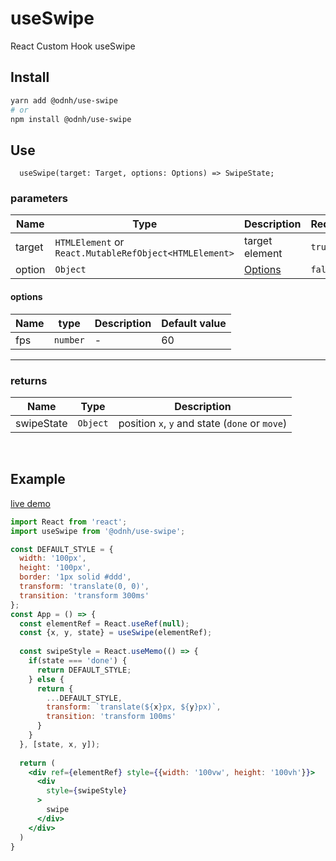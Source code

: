 # useSwipe

React Custom Hook useSwipe

## Install

```bash
yarn add @odnh/use-swipe
# or
npm install @odnh/use-swipe
```

## Use
```tsx
  useSwipe(target: Target, options: Options) => SwipeState;
```

### parameters
|Name|Type|Description|Required|
|-----|-----------|---------------|-----|
|target|`HTMLElement` or `React.MutableRefObject<HTMLElement>`|target element|`true`|
|option|`Object`|[Options](https://github.com/d0hyeon/useSwipe/blob/master/README.md#options)|`false`|

#### options 
|Name|type|Description|Default value|
|-----|--------|---------------------------|----|
|fps|`number`|-|60|


---
### returns

|Name|Type|Description|
|-----|-----------|---------------|
|swipeState|`Object`| position `x`, `y` and state (`done` or `move`)|

<br/> 

## Example

[live demo](https://k5yub.csb.app/)

```jsx
import React from 'react';
import useSwipe from '@odnh/use-swipe';

const DEFAULT_STYLE = {
  width: '100px',
  height: '100px',
  border: '1px solid #ddd',
  transform: 'translate(0, 0)',
  transition: 'transform 300ms'
};
const App = () => {
  const elementRef = React.useRef(null);
  const {x, y, state} = useSwipe(elementRef);
  
  const swipeStyle = React.useMemo(() => {
    if(state === 'done') {
      return DEFAULT_STYLE;
    } else {
      return {
        ...DEFAULT_STYLE,
        transform: `translate(${x}px, ${y}px)`,
        transition: 'transform 100ms'
      }
    }
  }, [state, x, y]);
  
  return (
    <div ref={elementRef} style={{width: '100vw', height: '100vh'}}>
      <div
        style={swipeStyle}
      >
        swipe
      </div>
    </div>
  )
}

```

